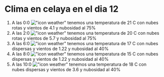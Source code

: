 # Clima en celaya en el dia 12

1. A las 0:0 !["icon weather"](http://openweathermap.org/img/w/04n.png) tenemos una temperatura de 21 C con nubes rotas y  vientos de 4.1 y nubosidad al 75%
1. A las 2:0 !["icon weather"](http://openweathermap.org/img/w/04n.png) tenemos una temperatura de 20 C con nubes rotas y  vientos de 5.7 y nubosidad al 75%
1. A las 6:0 !["icon weather"](http://openweathermap.org/img/w/03n.png) tenemos una temperatura de 17 C con nubes dispersas y  vientos de 1.22 y nubosidad al 40%
1. A las 8:0 !["icon weather"](http://openweathermap.org/img/w/03n.png) tenemos una temperatura de 15 C con nubes dispersas y  vientos de 1.22 y nubosidad al 40%
1. A las 10:0 !["icon weather"](http://openweathermap.org/img/w/03d.png) tenemos una temperatura de 18 C con nubes dispersas y  vientos de 3.6 y nubosidad al 40%
